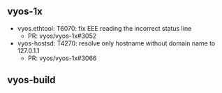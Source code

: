 ## vyos-1x
- vyos.ethtool: T6070: fix EEE reading the incorrect status line
   - PR: vyos/vyos-1x#3052
- vyos-hostsd: T4270: resolve only hostname without domain name to 127.0.1.1
   - PR: vyos/vyos-1x#3066


## vyos-build

